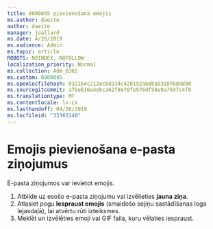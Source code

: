 ```yaml
---
title: 8000045 pievienošana emojis
ms.author: daeite
author: daeite
manager: joallard
ms.date: 4/26/2019
ms.audience: Admin
ms.topic: article
ROBOTS: NOINDEX, NOFOLLOW
localization_priority: Normal
ms.collection: Adm_O365
ms.custom: 8000045
ms.openlocfilehash: 032164c212ecbd334c420152ab0ba5318f6ddd90
ms.sourcegitcommit: a7be616a4ebca62f8e70fe576df58e9a7597c4f8
ms.translationtype: MT
ms.contentlocale: lv-LV
ms.lasthandoff: 04/26/2019
ms.locfileid: "33363140"
---
```

# <a name="adding-emojis-to-email-messages"></a>Emojis pievienošana e-pasta ziņojumus

E-pasta ziņojumos var ievietot emojis.

1. Atbilde uz esošo e-pasta ziņojumu vai izvēlieties **jauna ziņa**.
1. Atlasiet pogu **Iespraust emojis** (smaidošo sejiņu sastādīšanas loga lejasdaļā), lai atvērtu rūti izteiksmes.
1. Meklēt un izvēlēties emoji vai GIF faila, kuru vēlaties iespraust.